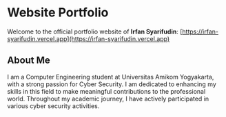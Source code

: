 # Website Portfolio

Welcome to the official portfolio website of **Irfan Syarifudin**: [https://irfan-syarifudin.vercel.app](https://irfan-syarifudin.vercel.app)

## About Me

I am a Computer Engineering student at Universitas Amikom Yogyakarta, with a strong passion for Cyber Security. I am dedicated to enhancing my skills in this field to make meaningful contributions to the professional world. Throughout my academic journey, I have actively participated in various cyber security activities.
